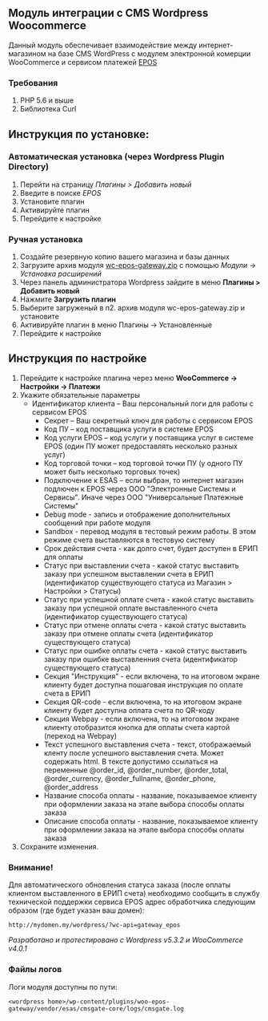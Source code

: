 ## Модуль интеграции с CMS Wordpress Woocommerce

Данный модуль обеспечивает взаимодействие между интернет-магазином на базе CMS WordPress с модулем электронной комерции WooCommerce и сервисом платежей [EPOS](https://e-pos.by)

### Требования ###
1. PHP 5.6 и выше 
1. Библиотека Curl 

## Инструкция по установке:
### Автоматическая установка (через Wordpress Plugin Directory) 
1. Перейти на страницу _Плагины > Добавить новый_
1. Введите в поиске _EPOS_
1. Установите плагин 
1. Активируйте плагин
1. Перейдите к настройке

### Ручная установка
1. Создайте резервную копию вашего магазина и базы данных
1. Загрузите архив модуля [wc-epos-gateway.zip](https://bitbucket.esas.by/projects/CG/repos/cmsgate-woocommerce-epos/browse/wc-epos-gateway.zip) с помощью _Модули_ -> _Установка расширений_
1. Через панель администратора Wordpress зайдите в меню __Плагины > Добавить новый__
1. Нажмите __Загрузить плагин__
1. Выберите загруженый в п2. архив модуля wc-epos-gateway.zip и установите
1. Активируйте плагин в меню Плагины -> Установленные
1. Перейдите к настройке

## Инструкция по настройке
1. Перейдите к настройке плагина через меню __WooCommerce -> Настройки -> Платежи__
1. Укажите обязательные параметры
    * Идентификатор клиента – Ваш персональный логи для работы с сервисом EPOS
        * Секрет – Ваш секретный ключ для работы с сервисом EPOS
        * Код ПУ – код поставщика услуги в системе EPOS
        * Код услуги EPOS – код услуги у поставщика услуг в системе EPOS (один ПУ может предоставлять несколько разных услуг)
        * Код торговой точки – код торговой точки ПУ (у одного ПУ может быть несколько торговых точек)
        * Подключение к ESAS – если выбран, то интернет магазин подлючен к EPOS через ООО "Электронные Системы и Сервисы". Иначе через ООО "Универсальные Платежные Системы"
        * Debug mode - запись и отображение дополнительных сообщений при работе модуля
        * Sandbox - перевод модуля в тестовый режим работы. В этом режиме счета выставляются в тестовую систему
        * Срок действия счета - как долго счет, будет доступен в ЕРИП для оплаты    
        * Статус при выставлении счета  - какой статус выставить заказу при успешном выставлении счета в ЕРИП (идентификатор существующего статуса из Магазин > Настройки > Статусы)
        * Статус при успешной оплате счета - какой статус выставить заказу при успешной оплате выставленного счета (идентификатор существующего статуса)
        * Статус при отмене оплаты счета - какой статус выставить заказу при отмене оплаты счета (идентификатор существующего статуса)
        * Статус при ошибке оплаты счета - какой статус выставить заказу при ошибке выставленния счета (идентификатор существующего статуса)
        * Секция "Инструкция" - если включена, то на итоговом экране клиенту будет доступна пошаговая инструкция по оплате счета в ЕРИП
        * Секция QR-code - если включена, то на итоговом экране клиенту будет доступна оплата счета по QR-коду
        * Секция Webpay - если включена, то на итоговом экране клиенту отобразится кнопка для оплаты счета картой (переход на Webpay)
        * Текст успешного выставления счета - текст, отображаемый кленту после успешного выставления счета. Может содержать html. В тексте допустимо ссылаться на переменные @order_id, @order_number, @order_total, @order_currency, @order_fullname, @order_phone, @order_address
        * Название способа оплаты - название, показываемое клиенту при оформлении заказа на этапе выбора способы оплаты заказа
        * Описание способа оплаты - название, показываемое клиенту при оформлении заказа на этапе выбора способы оплаты заказа
1. Сохраните изменения.

### Внимание!
Для автоматического обновления статуса заказа (после оплаты клиентом выставленного в ЕРИП счета) необходимо сообщить в службу технической поддержки сервиса EPOS адрес обработчика следующим образом (где будет указан ваш домен):
```
http://mydomen.my/wordpress/?wc-api=gateway_epos
```

_Разработано и протестировано с Wordpress v5.3.2 и WooCommerce v4.0.1_


### Файлы логов
Логи модуля доступны по пути:

`<wordpress home>/wp-content/plugins/woo-epos-gateway/vendor/esas/cmsgate-core/logs/cmsgate.log`
